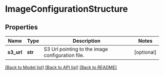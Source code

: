 # ImageConfigurationStructure


## Properties
Name | Type | Description | Notes
------------ | ------------- | ------------- | -------------
**s3_url** | **str** | S3 Url pointing to the image configuration file. | [optional] 

[[Back to Model list]](../README.md#documentation-for-models) [[Back to API list]](../README.md#documentation-for-api-endpoints) [[Back to README]](../README.md)


